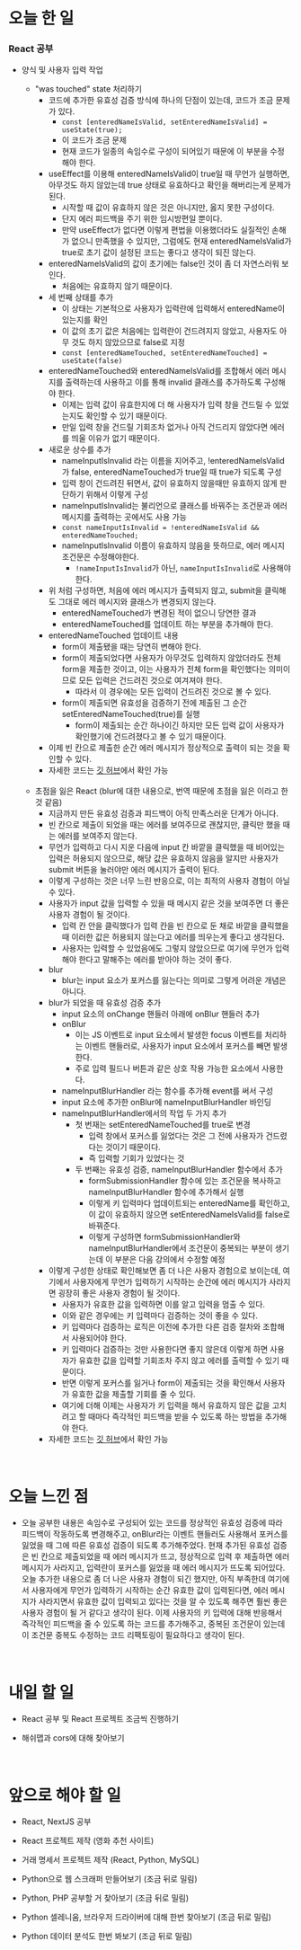 # 오늘 한 일

### React 공부

- 양식 및 사용자 입력 작업

  - "was touched" state 처리하기
    - 코드에 추가한 유효성 검증 방식에 하나의 단점이 있는데, 코드가 조금 문제가 있다.
      - `const [enteredNameIsValid, setEnteredNameIsValid] = useState(true);`
      - 이 코드가 조금 문제
      - 현재 코드가 일종의 속임수로 구성이 되어있기 때문에 이 부분을 수정해야 한다.
    - useEffect를 이용해 enteredNameIsValid이 true일 때 무언가 실행하면, 아무것도 하지 않았는데 true 상태로 유효하다고 확인을 해버리는게 문제가 된다.
      - 시작할 때 값이 유효하지 않은 것은 아니지만, 옳지 못한 구성이다.
      - 단지 에러 피드백을 주기 위한 임시방편일 뿐이다.
      - 만약 useEffect가 없다면 이렇게 편법을 이용했더라도 실질적인 손해가 없으니 만족했을 수 있지만, 그럼에도 현재 enteredNameIsValid가 true로 초기 값이 설정된 코드는 좋다고 생각이 되진 않는다.
    - enteredNameIsValid의 값이 초기에는 false인 것이 좀 더 자연스러워 보인다.
      - 처음에는 유효하지 않기 때문이다.
    - 세 번째 상태를 추가
      - 이 상태는 기본적으로 사용자가 입력란에 입력해서 enteredName이 있는지를 확인
      - 이 값의 초기 값은 처음에는 입력란이 건드려지지 않았고, 사용자도 아무 것도 하지 않았으므로 false로 지정
      - `const [enteredNameTouched, setEnteredNameTouched] = useState(false)`
    - enteredNameTouched와 enteredNameIsValid를 조합해서 에러 메시지를 출력하는데 사용하고 이를 통해 invalid 클래스를 추가하도록 구성해야 한다.
      - 이제는 입력 값이 유효한지에 더 해 사용자가 입력 창을 건드릴 수 있었는지도 확인할 수 있기 때문이다.
      - 만일 입력 창을 건드릴 기회조차 없거나 아직 건드리지 않았다면 에러를 띄울 이유가 없기 때문이다.
    - 새로운 상수를 추가
      - nameInputIsInvalid 라는 이름을 지어주고, !enteredNameIsValid가 false, enteredNameTouched가 true일 때 true가 되도록 구성
      - 입력 창이 건드려진 뒤면서, 값이 유효하지 않을때만 유효하지 않게 판단하기 위해서 이렇게 구성
      - nameInputIsInvalid는 불리언으로 클래스를 바꿔주는 조건문과 에러 메시지를 출력하는 곳에서도 사용 가능
      - `const nameInputIsInvalid = !enteredNameIsValid && enteredNameTouched;`
      - nameInputIsInvalid 이름이 유효하지 않음을 뜻하므로, 에러 메시지 조건문은 수정해야한다.
        - `!nameInputIsInvalid`가 아닌, `nameInputIsInvalid`로 사용해야 한다.
    - 위 처럼 구성하면, 처음에 에러 메시지가 출력되지 않고, submit을 클릭해도 그대로 에러 메시지와 클래스가 변경되지 않는다.
      - enteredNameTouched가 변경된 적이 없으니 당연한 결과
      - enteredNameTouched를 업데이트 하는 부분을 추가해야 한다.
    - enteredNameTouched 업데이트 내용
      - form이 제출됐을 때는 당연히 변해야 한다.
      - form이 제출되었다면 사용자가 아무것도 입력하지 않았더라도 전체 form을 제출한 것이고, 이는 사용자가 전체 form을 확인했다는 의미이므로 모든 입력은 건드려진 것으로 여겨져야 한다.
        - 따라서 이 경우에는 모든 입력이 건드려진 것으로 볼 수 있다.
      - form이 제출되면 유효성을 검증하기 전에 제출된 그 순간 setEnteredNameTouched(true)를 실행
        - form이 제출되는 순간 하나이긴 하지만 모든 입력 값이 사용자가 확인했기에 건드려졌다고 볼 수 있기 때문이다.
    - 이제 빈 칸으로 제출한 순간 에러 메시지가 정상적으로 출력이 되는 것을 확인할 수 있다.
    - 자세한 코드는 [깃 허브](https://github.com/jeongsangtae/react-complete-training-form-user-input-deepening/commit/44d4aa543aafa524aba011695fcaab2c2c23a2d4)에서 확인 가능

  <br />

  - 초점을 잃은 React (blur에 대한 내용으로, 번역 때문에 초점을 잃은 이라고 한 것 같음)
    - 지금까지 만든 유효성 검증과 피드백이 아직 만족스러운 단계가 아니다.
    - 빈 칸으로 제출이 되었을 때는 에러를 보여주므로 괜찮지만, 클릭만 했을 때는 에러를 보여주지 않는다.
    - 무언가 입력하고 다시 지운 다음에 input 칸 바깥을 클릭했을 때 비어있는 입력은 허용되지 않으므로, 해당 값은 유효하지 않음을 알지만 사용자가 submit 버튼을 눌러야만 에러 메시지가 출력이 된다.
    - 이렇게 구성하는 것은 너무 느린 반응으로, 이는 최적의 사용자 경험이 아닐 수 있다.
    - 사용자가 input 값을 입력할 수 있을 때 메시지 같은 것을 보여주면 더 좋은 사용자 경험이 될 것이다.
      - 입력 칸 안을 클릭했다가 입력 칸을 빈 칸으로 둔 채로 바깥을 클릭했을 때 이러한 값은 허용되지 않는다고 에러를 띄우는게 좋다고 생각된다.
      - 사용자는 입력할 수 있었음에도 그렇지 않았으므로 여기에 무언가 입력해야 한다고 말해주는 에러를 받아야 하는 것이 좋다.
    - blur
      - blur는 input 요소가 포커스를 잃는다는 의미로 그렇게 어려운 개념은 아니다.
    - blur가 되었을 때 유효성 검증 추가
      - input 요소의 onChange 핸들러 아래에 onBlur 핸들러 추가
      - onBlur
        - 이는 JS 이벤트로 input 요소에서 발생한 focus 이벤트를 처리하는 이벤트 핸들러로, 사용자가 input 요소에서 포커스를 빼면 발생한다.
        - 주로 입력 필드나 버튼과 같은 상호 작용 가능한 요소에서 사용한다.
      - nameInputBlurHandler 라는 함수를 추가해 event를 써서 구성
      - input 요소에 추가한 onBlur에 nameInputBlurHandler 바인딩
      - nameInputBlurHandler에서의 작업 두 가지 추가
        - 첫 번재는 setEnteredNameTouched를 true로 변경
          - 입력 창에서 포커스를 잃었다는 것은 그 전에 사용자가 건드렸다는 것이기 때문이다.
          - 즉 입력할 기회가 있었다는 것
        - 두 번째는 유효성 검증, nameInputBlurHandler 함수에서 추가
          - formSubmissionHandler 함수에 있는 조건문을 복사하고 nameInputBlurHandler 함수에 추가해서 실행
          - 이렇게 키 입력마다 업데이트되는 enteredName를 확인하고, 이 값이 유효하지 않으면 setEnteredNameIsValid를 false로 바꿔준다.
          - 이렇게 구성하면 formSubmissionHandler와 nameInputBlurHandler에서 조건문이 중복되는 부분이 생기는데 이 부분은 다음 강의에서 수정할 예정
    - 이렇게 구성한 상태로 확인해보면 좀 더 나은 사용자 경험으로 보이는데, 여기에서 사용자에게 무언가 입력하기 시작하는 순간에 에러 메시지가 사라지면 굉장히 좋은 사용자 경험이 될 것이다.
      - 사용자가 유효한 값을 입력하면 이를 알고 입력을 멈출 수 있다.
      - 이와 같은 경우에는 키 입력마다 검증하는 것이 좋을 수 있다.
      - 키 입력마다 검증하는 로직은 이전에 추가한 다른 검증 절차와 조합해서 사용되어야 한다.
      - 키 입력마다 검증하는 것만 사용한다면 좋지 않은데 이렇게 하면 사용자가 유효한 값을 입력할 기회조차 주지 않고 에러를 출력할 수 있기 때문이다.
      - 반면 이렇게 포커스를 잃거나 form이 제출되는 것을 확인해서 사용자가 유효한 값을 제출할 기회를 줄 수 있다.
      - 여기에 더해 이제는 사용자가 키 입력을 해서 유효하지 않은 값을 고치려고 할 때마다 즉각적인 피드백을 받을 수 있도록 하는 방법을 추가해야 한다.
    - 자세한 코드는 [깃 허브](https://github.com/jeongsangtae/react-complete-training-form-user-input-deepening/commit/297a5583d4a85dd631a06a717cc8e7b881cf29e1)에서 확인 가능

<br />

# 오늘 느낀 점

- 오늘 공부한 내용은 속임수로 구성되어 있는 코드를 정상적인 유효성 검증에 따라 피드백이 작동하도록 변경해주고, onBlur라는 이벤트 핸들러도 사용해서 포커스를 잃었을 때 그에 따른 유효성 검증이 되도록 추가해주었다. 현재 추가된 유효성 검증은 빈 칸으로 제출되었을 때 에러 메시지가 뜨고, 정상적으로 입력 후 제출하면 에러 메시지가 사라지고, 입력란이 포커스를 잃었을 때 에러 메시지가 뜨도록 되어있다. 오늘 추가한 내용으로 좀 더 나은 사용자 경험이 되긴 했지만, 아직 부족한데 여기에서 사용자에게 무언가 입력하기 시작하는 순간 유효한 값이 입력된다면, 에러 메시지가 사라지면서 유효한 값이 입력되고 있다는 것을 알 수 있도록 해주면 훨씬 좋은 사용자 경험이 될 거 같다고 생각이 된다. 이제 사용자의 키 입력에 대해 반응해서 즉각적인 피드백을 줄 수 있도록 하는 코드를 추가해주고, 중복된 조건문이 있는데 이 조건문 중복도 수정하는 코드 리팩토링이 필요하다고 생각이 된다.

<br />

# 내일 할 일

- React 공부 및 React 프로젝트 조금씩 진행하기

- 해쉬맵과 cors에 대해 찾아보기

<br />

# 앞으로 해야 할 일

- React, NextJS 공부

- React 프로젝트 제작 (영화 추천 사이트)

- 거래 명세서 프로젝트 제작 (React, Python, MySQL)

- Python으로 웹 스크래퍼 만들어보기 (조금 뒤로 밀림)

- Python, PHP 공부할 거 찾아보기 (조금 뒤로 밀림)

- Python 셀레니움, 브라우저 드라이버에 대해 한번 찾아보기 (조금 뒤로 밀림)

- Python 데이터 분석도 한번 봐보기 (조금 뒤로 밀림)
